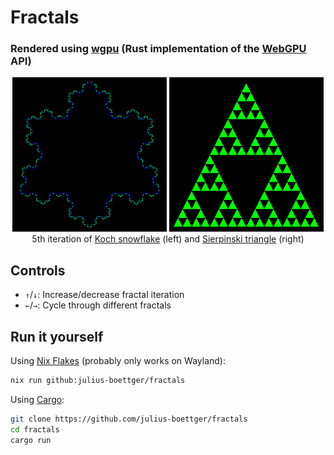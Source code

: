 # Fractals
### Rendered using [wgpu](https://wgpu.rs/) (Rust implementation of the [WebGPU](https://www.w3.org/TR/webgpu/) API)

<p align="middle">
  <img src=".github/assets/koch_snowflake.png" width="49%"/> 
  <img src=".github/assets/sierpinski_triangle.png" width="49%"/> 
  <br>
  5th iteration of <a href="https://en.wikipedia.org/wiki/Koch_snowflake">Koch snowflake</a> (left) and <a href="https://en.wikipedia.org/wiki/Sierpi%C5%84ski_triangle">Sierpinski triangle</a> (right)
</p>

## Controls

- `↑`/`↓`: Increase/decrease fractal iteration
- `←`/`→`: Cycle through different fractals

## Run it yourself

Using [Nix Flakes](https://nixos.wiki/wiki/flakes) (probably only works on Wayland):
```sh
nix run github:julius-boettger/fractals
```

Using [Cargo](https://doc.rust-lang.org/cargo/getting-started/installation.html):
```sh
git clone https://github.com/julius-boettger/fractals
cd fractals
cargo run
```
